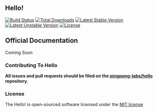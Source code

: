 ## Hello!

[![Build Status](https://travis-ci.org/pingpong-labs/hello.svg?branch=master)](https://travis-ci.org/pingpong-labs/hello)
[![Total Downloads](https://poser.pugx.org/pingpong-labs/hello/downloads.svg)](https://packagist.org/packages/pingpong-labs/hello)
[![Latest Stable Version](https://poser.pugx.org/pingpong-labs/hello/v/stable.svg)](https://packagist.org/packages/pingpong-labs/hello)
[![Latest Unstable Version](https://poser.pugx.org/pingpong-labs/hello/v/unstable.svg)](https://packagist.org/packages/pingpong-labs/hello)
[![License](https://poser.pugx.org/pingpong-labs/hello/license.svg)](https://packagist.org/packages/pingpong-labs/hello)

## Official Documentation

Coming Soon

### Contributing To Hello

**All issues and pull requests should be filed on the [pingpong-labs/hello](http://github.com/pingpong-labs/hello) repository.**

### License

The Hello! is open-sourced software licensed under the [MIT license](http://opensource.org/licenses/MIT)
